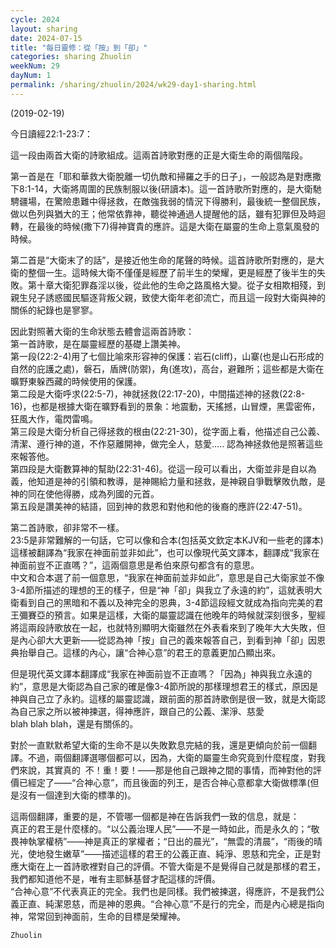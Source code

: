 ```yaml
---
cycle: 2024
layout: sharing
date: 2024-07-15
title: "每日靈修：從「按」到「卻」"
categories: sharing Zhuolin
weekNum: 29
dayNum: 1
permalink: /sharing/zhuolin/2024/wk29-day1-sharing.html
---
```

(2019-02-19)

今日讀經22:1-23:7：  

這一段由兩首大衛的詩歌組成。這兩首詩歌對應的正是大衛生命的兩個階段。  

第一首是在「耶和華救大衛脫離一切仇敵和掃羅之手的日子」，一般認為是對應撒下8:1-14，大衛將周圍的民族制服以後(研讀本)。這一首詩歌所對應的，是大衛馳騁疆場，在驚險患難中得拯救，在敵強我弱的情況下得勝利，最後統一整個民族，做以色列與猶大的王；他常依靠神，聽從神通過人提醒他的話，雖有犯罪但及時迴轉，在最後的時候(撒下7)得神寶貴的應許。這是大衛在屬靈的生命上意氣風發的時候。  

第二首是“大衛末了的話”，是接近他生命的尾聲的時候。這首詩歌所對應的，是大衛的整個一生。這時候大衛不僅僅是經歷了前半生的榮耀，更是經歷了後半生的失敗。第十章大衛犯罪姦淫以後，從此他的生命之路風格大變。從子女相欺相殘，到親生兒子誘惑國民驅逐背叛父親，致使大衛年老卻流亡，而且這一段對大衛與神的關係的紀錄也是寥寥。  

因此對照著大衛的生命狀態去體會這兩首詩歌：    
第一首詩歌，是在屬靈經歷的基礎上讚美神。    
第一段(22:2-4)用了七個比喻來形容神的保護：岩石(cliff)，山寨(也是山石形成的自然的庇護之處)，磐石，盾牌(防禦)，角(進攻)，高台，避難所；這些都是大衛在曠野東躲西藏的時候使用的保護。    
第二段是大衛呼求(22:5-7)，神就拯救(22:17-20)，中間描述神的拯救(22:8-16)，也都是根據大衛在曠野看到的景象：地震動，天搖撼，山冒煙，黑雲密佈，狂風大作，電閃雷鳴。    
第三段是大衛分析自己得拯救的根由(22:21-30)，從字面上看，他描述自己公義、清潔、遵行神的道，不作惡離開神，做完全人，慈愛.....  認為神拯救他是照著這些來報答他。    
第四段是大衛數算神的幫助(22:31-46)。從這一段可以看出，大衛並非是自以為義，他知道是神的引領和教導，是神賜給力量和拯救，是神親自爭戰擊敗仇敵，是神的同在使他得勝，成為列國的元首。    
第五段是讚美神的結語，回到神的救恩和對他和他的後裔的應許(22:47-51)。  

第二首詩歌，卻非常不一樣。    
23:5是非常難解的一句話，它可以像和合本(包括英文欽定本KJV和一些老的譯本)這樣被翻譯為“我家在神面前並非如此”，也可以像現代英文譯本，翻譯成“我家在神面前豈不正直嗎？”，這兩個意思是希伯來原句都含有的意思。    
中文和合本選了前一個意思，“我家在神面前並非如此”，意思是自己大衛家並不像3-4節所描述的理想的王的樣子，但是“神「卻」與我立了永遠的約”，這就表明大衛看到自己的黑暗和不義以及神完全的恩典，3-4節這段經文就成為指向完美的君王彌賽亞的預言。如果是這樣，大衛的屬靈認識在他晚年的時候就深刻很多，聖經將這兩段詩歌放在一起，也就特別顯明大衛雖然在外表看來到了晚年大大失敗，但是內心卻大大更新——從認為神「按」自己的義來報答自己，到看到神「卻」因恩典抬舉自己。這樣的內心，讓“合神心意”的君王的意義更加凸顯出來。  

但是現代英文譯本翻譯成“我家在神面前豈不正直嗎？「因為」神與我立永遠的約”，意思是大衛認為自己家的確是像3-4節所說的那樣理想君王的樣式，原因是神與自己立了永約。這樣的屬靈認識，跟前面的那首詩歌倒是很一致，就是大衛認為自己家之所以被神揀選，得神應許，跟自己的公義、潔淨、慈愛blah blah blah，還是有關係的。  

對於一直默默希望大衛的生命不是以失敗歎息完結的我，還是更傾向於前一個翻譯。不過，兩個翻譯選哪個都可以，因為，大衛的屬靈生命究竟到什麼程度，對我們來說，其實真的  不！重！要！——那是他自己跟神之間的事情，而神對他的評價已經定了——“合神心意”，而且後面的列王，是否合神心意都拿大衛做標準(但是沒有一個達到大衛的標準的)。  

這兩個翻譯，重要的是，不管哪一個都是神在告訴我們一致的信息，就是：    
真正的君王是什麼樣的。“以公義治理人民”——不是一時如此，而是永久的；“敬畏神執掌權柄”——神是真正的掌權者；“日出的晨光”，“無雲的清晨”，“雨後的晴光，使地發生嫩草”——描述這樣的君王的公義正直、純淨、恩慈和完全，正是對應大衛在上一首詩歌裡對自己的評價。不管大衛是不是覺得自己就是那樣的君王，我們都知道他不是，唯有主耶穌基督才配這樣的評價。    
“合神心意”不代表真正的完全。我們也是同樣。我們被揀選，得應許，不是我們公義正直、純潔恩慈，而是神的恩典。“合神心意”不是行的完全，而是內心總是指向神，常常回到神面前，生命的目標是榮耀神。  

`Zhuolin`  

